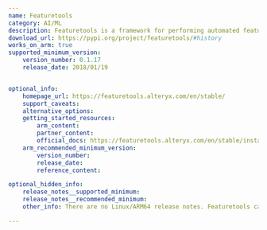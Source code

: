 ```yaml
---
name: Featuretools
category: AI/ML
description: Featuretools is a framework for performing automated feature engineering, by transforming temporal and relational datasets into feature matrices for machine learning.
download_url: https://pypi.org/project/featuretools/#history
works_on_arm: true
supported_minimum_version:
    version_number: 0.1.17
    release_date: 2018/01/19


optional_info:
    homepage_url: https://featuretools.alteryx.com/en/stable/
    support_caveats:
    alternative_options:
    getting_started_resources:
        arm_content:
        partner_content:
        official_docs: https://featuretools.alteryx.com/en/stable/install.html
    arm_recommended_minimum_version:
        version_number:
        release_date:
        reference_content:

optional_hidden_info:
    release_notes__supported_minimum:
    release_notes__recommended_minimum:
    other_info: There are no Linux/ARM64 release notes. Featuretools can be installed via pip and python3 from version 0.1.17 onwards.

---
```


